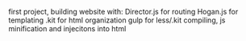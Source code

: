 first project, building website with:
Director.js for routing
Hogan.js for templating
.kit for html organization
gulp for less/.kit compiling, js minification and injecitons into html

